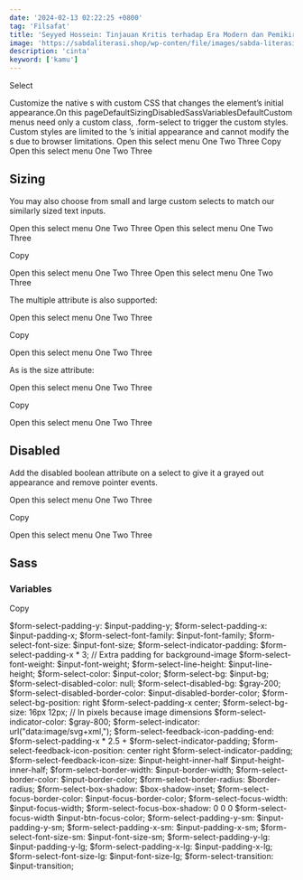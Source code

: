 ```yaml
---
date: '2024-02-13 02:22:25 +0800'
tag: 'Filsafat'
title: 'Seyyed Hossein: Tinjauan Kritis terhadap Era Modern dan Pemikiran'
image: 'https://sabdaliterasi.shop/wp-conten/file/images/sabda-literasi-seyyed-hossein-tinjauan-kritis-terhadap-era-modern-dan-pemikiran.jpg'
description: 'cinta'
keyword: ['kamu']
---
```

<p>Select</p><p>Customize the native s with custom CSS that changes the element’s initial appearance.On this pageDefaultSizingDisabledSassVariablesDefaultCustom  menus need only a custom class, .form-select to trigger the custom styles. Custom styles are limited to the ’s initial appearance and cannot modify the s due to browser limitations.   Open this select menu   One   Two   Three Copy  Open this select menu  One  Two  Three</p><h2>Sizing</h2><p>You may also choose from small and large custom selects to match our similarly sized text inputs.</p><p>   Open this select menu   One   Two   Three    Open this select menu   One   Two   Three </p><p>Copy</p><p> Open this select menu  One  Two  Three  Open this select menu  One  Two  Three</p><p>The multiple attribute is also supported:</p><p>   Open this select menu   One   Two   Three </p><p>Copy</p><p> Open this select menu  One  Two  Three</p><p>As is the size attribute:</p><p>   Open this select menu   One   Two   Three </p><p>Copy</p><p> Open this select menu  One  Two  Three</p><h2>Disabled</h2><p>Add the disabled boolean attribute on a select to give it a grayed out appearance and remove pointer events.</p><p>   Open this select menu   One   Two   Three </p><p>Copy</p><p> Open this select menu  One  Two  Three</p><h2>Sass</h2><h3>Variables</h3><p>Copy</p><p>$form-select-padding-y:             $input-padding-y; $form-select-padding-x:             $input-padding-x; $form-select-font-family:           $input-font-family; $form-select-font-size:             $input-font-size; $form-select-indicator-padding:     $form-select-padding-x * 3; // Extra padding for background-image $form-select-font-weight:           $input-font-weight; $form-select-line-height:           $input-line-height; $form-select-color:                 $input-color; $form-select-bg:                    $input-bg; $form-select-disabled-color:        null; $form-select-disabled-bg:           $gray-200; $form-select-disabled-border-color: $input-disabled-border-color; $form-select-bg-position:           right $form-select-padding-x center; $form-select-bg-size:               16px 12px; // In pixels because image dimensions $form-select-indicator-color:       $gray-800; $form-select-indicator:             url("data:image/svg+xml,"); $form-select-feedback-icon-padding-end: $form-select-padding-x * 2.5 + $form-select-indicator-padding; $form-select-feedback-icon-position:    center right $form-select-indicator-padding; $form-select-feedback-icon-size:        $input-height-inner-half $input-height-inner-half; $form-select-border-width:        $input-border-width; $form-select-border-color:        $input-border-color; $form-select-border-radius:       $border-radius; $form-select-box-shadow:          $box-shadow-inset; $form-select-focus-border-color:  $input-focus-border-color; $form-select-focus-width:         $input-focus-width; $form-select-focus-box-shadow:    0 0 0 $form-select-focus-width $input-btn-focus-color; $form-select-padding-y-sm:        $input-padding-y-sm; $form-select-padding-x-sm:        $input-padding-x-sm; $form-select-font-size-sm:        $input-font-size-sm; $form-select-padding-y-lg:        $input-padding-y-lg; $form-select-padding-x-lg:        $input-padding-x-lg; $form-select-font-size-lg:        $input-font-size-lg; $form-select-transition:          $input-transition;</p>